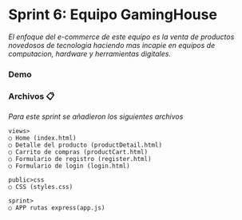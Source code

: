

# Sprint 6: Equipo GamingHouse 

_El enfoque del e-commerce de este equipo es la venta de productos novedosos de tecnologia 
haciendo mas incapie en equipos de computacion, hardware y herramientas digitales._

### Demo


### Archivos 📋

_Para este sprint se añadieron los siguientes archivos_

```
views>
○ Home (index.html)
○ Detalle del producto (productDetail.html)
○ Carrito de compras (productCart.html)
○ Formulario de registro (register.html)
○ Formulario de login (login.html)
```

```
public>css
○ CSS (styles.css)
```

```
sprint>
○ APP rutas express(app.js)
```



